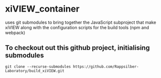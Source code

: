 # xiVIEW_container

uses git submodules to bring together the JavaScript subproject that make xiVIEW 
along with the configuration scripts for the build tools (npm and webpack)


## To checkout out this github project, initialising submodules
      
`git clone --recurse-submodules https://github.com/Rappsilber-Laboratory/build_xiVIEW.git
`

